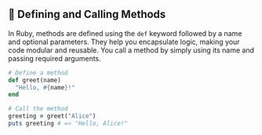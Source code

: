 ## 📝 Defining and Calling Methods
In Ruby, methods are defined using the `def` keyword followed by a name and optional parameters. They help you encapsulate logic, making your code modular and reusable. You call a method by simply using its name and passing required arguments.

```ruby
# Define a method
def greet(name)
  "Hello, #{name}!"
end

# Call the method
greeting = greet("Alice")
puts greeting # => "Hello, Alice!"
```